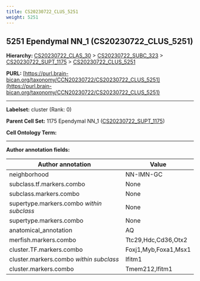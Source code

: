 ```yaml
---
title: CS20230722_CLUS_5251
weight: 5251
---
```

## 5251 Ependymal NN_1 (CS20230722_CLUS_5251)
<b>Hierarchy: </b>
[CS20230722_CLAS_30](../CS20230722_CLAS_30) >
[CS20230722_SUBC_323](../CS20230722_SUBC_323) >
[CS20230722_SUPT_1175](../CS20230722_SUPT_1175) >
[CS20230722_CLUS_5251](../CS20230722_CLUS_5251)

**PURL:** [https://purl.brain-bican.org/taxonomy/CCN20230722/CS20230722_CLUS_5251](https://purl.brain-bican.org/taxonomy/CCN20230722/CS20230722_CLUS_5251)

---


**Labelset:** cluster (Rank: 0)

**Parent Cell Set:** 1175 Ependymal NN_1 ([CS20230722_SUPT_1175](../CS20230722_SUPT_1175))



**Cell Ontology Term:** 

[MARKER GENES.]: #


---

[TRANSFERRED ANNOTATIONS.]: #


[AUTHOR ANNOTATION FIELDS.]: #


**Author annotation fields:**

| Author annotation | Value |
|-------------------|-------|
|neighborhood|NN-IMN-GC|
|subclass.tf.markers.combo|None|
|subclass.markers.combo|None|
|supertype.markers.combo _within subclass_|None|
|supertype.markers.combo|None|
|anatomical_annotation|AQ|
|merfish.markers.combo|Ttc29,Hdc,Cd36,Otx2|
|cluster.TF.markers.combo|Foxj1,Myb,Foxa1,Msx1|
|cluster.markers.combo _within subclass_|Ifitm1|
|cluster.markers.combo|Tmem212,Ifitm1|
